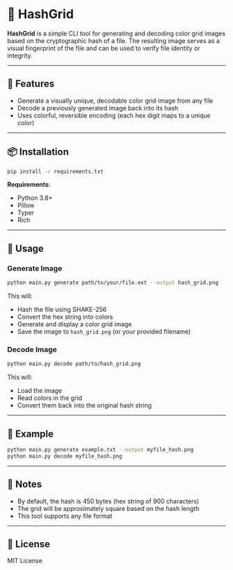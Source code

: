 # 🎨 HashGrid

**HashGrid** is a simple CLI tool for generating and decoding color grid images based on the cryptographic hash of a file. The resulting image serves as a visual fingerprint of the file and can be used to verify file identity or integrity.

---

## 🔧 Features

* Generate a visually unique, decodable color grid image from any file
* Decode a previously generated image back into its hash
* Uses colorful, reversible encoding (each hex digit maps to a unique color)

---

## 📦 Installation

```bash
pip install -r requirements.txt
```

**Requirements:**

* Python 3.8+
* Pillow
* Typer
* Rich

---

## 🚀 Usage

### Generate Image

```bash
python main.py generate path/to/your/file.ext --output hash_grid.png
```

This will:

* Hash the file using SHAKE-256
* Convert the hex string into colors
* Generate and display a color grid image
* Save the image to `hash_grid.png` (or your provided filename)

### Decode Image

```bash
python main.py decode path/to/hash_grid.png
```

This will:

* Load the image
* Read colors in the grid
* Convert them back into the original hash string

---

## 📁 Example

```bash
python main.py generate example.txt --output myfile_hash.png
python main.py decode myfile_hash.png
```

---

## 📌 Notes

* By default, the hash is 450 bytes (hex string of 900 characters)
* The grid will be approximately square based on the hash length
* This tool supports any file format

---

## 📜 License

MIT License
